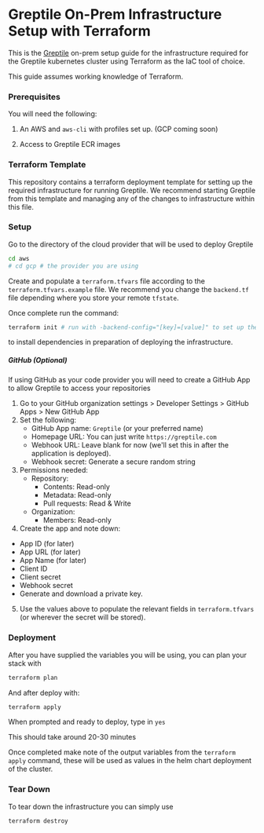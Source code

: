 # Greptile On-Prem Infrastructure Setup with Terraform

This is the [Greptile](https://greptile.com) on-prem setup guide for the infrastructure required for the Greptile kubernetes cluster using Terraform as the IaC tool of choice.

This guide assumes working knowledge of Terraform.

### Prerequisites

You will need the following:

1. An AWS and `aws-cli` with profiles set up. (GCP coming soon)

2. Access to Greptile ECR images


### Terraform Template

This repository contains a terraform deployment template for setting up the required infrastructure for running Greptile.
We recommend starting Greptile from this template and managing any of the changes to infrastructure within this file.

### Setup


Go to the directory of the cloud provider that will be used to deploy Greptile
```sh
cd aws
# cd gcp # the provider you are using
```

Create and populate a `terraform.tfvars` file according to the `terraform.tfvars.example` file. We recommend you change the `backend.tf` file depending where you store your remote `tfstate`.

Once complete run the command:

```sh
terraform init # run with -backend-config="[key]=[value]" to set up the remote target depending on remote used.
```

to install dependencies in preparation of deploying the infrastructure.

##### GitHub (Optional)

If using GitHub as your code provider you will need to create a GitHub App to allow Greptile to access your repositories

1. Go to your GitHub organization settings > Developer Settings > GitHub Apps > New GitHub App
2. Set the following:
    - GitHub App name: `Greptile` (or your preferred name)
    - Homepage URL: You can just write `https://greptile.com`
    - Webhook URL: Leave blank for now (we'll set this in after the application is deployed).
    - Webhook secret: Generate a secure random string
3. Permissions needed:
    - Repository:
      - Contents: Read-only
      - Metadata: Read-only
      - Pull requests: Read & Write
    - Organization:
      - Members: Read-only
4. Create the app and note down:
  - App ID (for later)
  - App URL (for later)
  - App Name (for later)
  - Client ID
  - Client secret
  - Webhook secret
  - Generate and download a private key.
5. Use the values above to populate the relevant fields in `terraform.tfvars` (or wherever the secret will be stored).

### Deployment

After you have supplied the variables you will be using, you can plan your stack with

```sh
terraform plan
```

And after deploy with:

```sh
terraform apply
```

When prompted and ready to deploy, type in `yes`

This should take around 20-30 minutes

Once completed make note of the output variables from the `terraform apply` command, these will be used as values in the helm chart deployment of the cluster.

### Tear Down

To tear down the infrastructure you can simply use

```sh
terraform destroy
```
